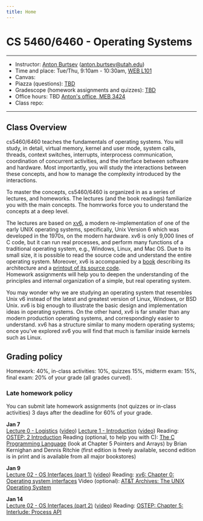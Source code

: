 ```yaml
---
title: Home
---
```


# CS 5460/6460 - Operating Systems

---

- Instructor: [Anton Burtsev](https://users.cs.utah.edu/~aburtsev/) (anton.burtsev@utah.edu)
- Time and place: Tue/Thu, 9:10am - 10:30am, [WEB L101](https://map.utah.edu/index.html?code=WEB)
- Canvas: [](https://utah.instructure.com/courses/1022264)
- Piazza (questions): [TBD]()
- Gradescope (homework assignments and quizzes): [TBD]()
- Office hours: TBD [Anton's office, MEB 3424](https://map.utah.edu/index.html?code=MEB) 
- Class repo: [](https://github.com/mars-research/cs5460)

---


## Class Overview

cs5460/6460 teaches the fundamentals of operating systems. You will study, in
detail, virtual memory, kernel and user mode, system calls, threads, context
switches, interrupts, interprocess communication, coordination of concurrent
activities, and the interface between software and hardware. Most importantly,
you will study the interactions between these concepts, and how to manage the
complexity introduced by the interactions.

To master the concepts, cs5460/6460 is organized in as a series of lectures,
and homeworks. The lectures (and the book readings) familiarize you with the
main concepts. The homrworks force you to understand the concepts at a deep
level.

The lectures are based on [xv6](https://pdos.csail.mit.edu/6.828/2016/xv6.html),
a modern re-implementation of one of the early UNIX operating systems, 
specifically, Unix Version 6 which was developed in the 1970s, on the modern hardware. 
xv6 is only 9,000 lines of C code, but it can run real processes, and perform many 
functions of a traditional operating system, e.g., Windows, Linux, and Mac OS. 
Due to its small size, it is possible to read the source code and understand the entire 
operating system. Moreover, xv6 is accompanied by a [book](https://pdos.csail.mit.edu/6.828/2018/xv6/book-rev11.pdf)
describing its architecture and a [printout of its source code](https://pdos.csail.mit.edu/6.828/2018/xv6/xv6-rev11.pdf).  
Homework assignments will help you to deepen the
understanding of the principles and internal organization of a simple, but real
operating system.

You may wonder why we are studying an operating system that resembles Unix
v6 instead of the latest and greatest version of Linux, Windows, or BSD Unix.
xv6 is big enough to illustrate the basic design and implementation ideas in
operating systems. On the other hand, xv6 is far smaller than any modern
production operating systems, and correspondingly easier to understand. xv6 has
a structure similar to many modern operating systems; once you've explored xv6
you will find that much is familiar inside kernels such as Linux.

## Grading policy

Homework: 40%, in-class activities: 10%, quizzes 15%, midterm exam: 15%, final exam: 20% of your grade (all grades curved). 

### Late homework policy
You can submit late homework assignments (not quizzes or in-class activities) 3 days after the deadline for 60% of your grade.


**Jan 7**  
[Lecture 0 - Logistics](./lectures/lecture00-logistics/lecture00-logistics.pdf) ([video](https://youtube.com/live/lLwee3ElfyA))
[Lecture 1 - Introduction](./lectures/lecture01-intro/lecture01-intro.pdf) ([video](https://youtube.com/live/lLwee3ElfyA))
Reading: [OSTEP: 2 Introduction](http://pages.cs.wisc.edu/~remzi/OSTEP/intro.pdf)
Reading (optional, to help you with C): [The C Programming Language](https://archive.org/details/TheCProgrammingLanguageFirstEdition) (look at Chapter 5 Pointers and Arrays) by Brian Kernighan and Dennis Ritchie (first edition is freely available, second edition is in print and is available from all major bookstores)
		

**Jan 9**  
[Lecture 02 - OS Interfaces (part 1)](./lectures/lecture02-os-interface/lecture02-os-interface.pdf) ([video](https://youtube.com/live/0cZx8caiIS8))
Reading: [xv6: Chapter 0: Operating system interfaces](https://pdos.csail.mit.edu/6.828/2018/xv6/book-rev11.pdf)
Video (optional): [AT&T Archives: The UNIX Operating System](https://www.youtube.com/watch?v=tc4ROCJYbm0)

**Jan 14**  
[Lecture 02 - OS Interfaces (part 2)](./lectures/lecture02-os-interface/lecture02-os-interface.pdf) ([video]())
Reading: [OSTEP: Chapter 5: Interlude: Process API](http://pages.cs.wisc.edu/~remzi/OSTEP/cpu-api.pdf)



